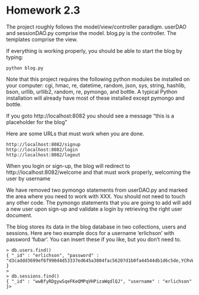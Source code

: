 Homework 2.3
=====

The project roughly follows the model/view/controller paradigm. userDAO and sessionDAO.py comprise the model. blog.py is the controller. The templates comprise the view.

If everything is working properly, you should be able to start the blog by typing:
```
python blog.py
```

Note that this project requires the following python modules be installed on your computer: cgi, hmac, re, datetime, random, json, sys, string, hashlib, bson, urllib, urllib2, random, re, pymongo, and bottle. A typical Python installation will already have most of these installed except pymongo and bottle.

If you goto http://localhost:8082 you should see a message “this is a placeholder for the blog”

Here are some URLs that must work when you are done.
```
http://localhost:8082/signup
http://localhost:8082/login
http://localhost:8082/logout
```

When you login or sign-up, the blog will redirect to http://localhost:8082/welcome and that must work properly, welcoming the user by username

We have removed two pymongo statements from userDAO.py and marked the area where you need to work with XXX. You should not need to touch any other code. The pymongo statements that you are going to add will add a new user upon sign-up and validate a login by retrieving the right user document.

The blog stores its data in the blog database in two collections, users and sessions. Here are two example docs for a username ‘erlichson’ with password ‘fubar’. You can insert these if you like, but you don’t need to.
```
> db.users.find()
{ "_id" : "erlichson", "password" : "d3caddd3699ef6f990d4d53337ed645a3804fac56207d1b0fa44544db1d6c5de,YCRvW" }
> 
> db.sessions.find()
{ "_id" : "wwBfyRDgywSqeFKeQMPqVHPizaWqdlQJ", "username" : "erlichson" }> 
```
